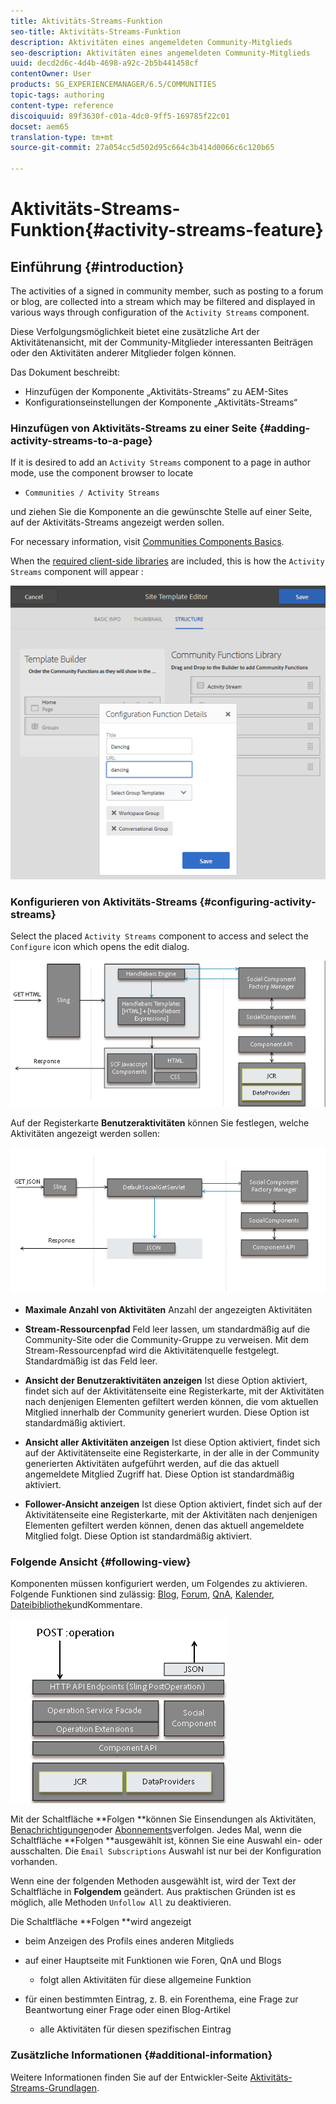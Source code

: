 ```yaml
---
title: Aktivitäts-Streams-Funktion
seo-title: Aktivitäts-Streams-Funktion
description: Aktivitäten eines angemeldeten Community-Mitglieds
seo-description: Aktivitäten eines angemeldeten Community-Mitglieds
uuid: decd2d6c-4d4b-4698-a92c-2b5b441458cf
contentOwner: User
products: SG_EXPERIENCEMANAGER/6.5/COMMUNITIES
topic-tags: authoring
content-type: reference
discoiquuid: 89f3630f-c01a-4dc0-9ff5-169785f22c01
docset: aem65
translation-type: tm+mt
source-git-commit: 27a054cc5d502d95c664c3b414d0066c6c120b65

---
```



# Aktivitäts-Streams-Funktion{#activity-streams-feature}

## Einführung {#introduction}

The activities of a signed in community member, such as posting to a forum or blog, are collected into a stream which may be filtered and displayed in various ways through configuration of the `Activity Streams` component.

Diese Verfolgungsmöglichkeit bietet eine zusätzliche Art der Aktivitätenansicht, mit der Community-Mitglieder interessanten Beiträgen oder den Aktivitäten anderer Mitglieder folgen können.

Das Dokument beschreibt:

* Hinzufügen der Komponente „Aktivitäts-Streams“ zu AEM-Sites
* Konfigurationseinstellungen der Komponente „Aktivitäts-Streams“

### Hinzufügen von Aktivitäts-Streams zu einer Seite {#adding-activity-streams-to-a-page}

If it is desired to add an `Activity Streams` component to a page in author mode, use the component browser to locate

* `Communities / Activity Streams`

und ziehen Sie die Komponente an die gewünschte Stelle auf einer Seite, auf der Aktivitäts-Streams angezeigt werden sollen.

For necessary information, visit [Communities Components Basics](/help/communities/basics.md).

When the [required client-side libraries](/help/communities/essentials-activities.md#essentials-for-client-side) are included, this is how the `Activity Streams` component will appear :

![chlimage_1-24](assets/chlimage_1-24.png)

### Konfigurieren von Aktivitäts-Streams {#configuring-activity-streams}

Select the placed `Activity Streams` component to access and select the `Configure` icon which opens the edit dialog.

![chlimage_1-25](assets/chlimage_1-25.png)

Auf der Registerkarte **Benutzeraktivitäten** können Sie festlegen, welche Aktivitäten angezeigt werden sollen:

![chlimage_1-26](assets/chlimage_1-26.png)

* **Maximale Anzahl von Aktivitäten** Anzahl der angezeigten Aktivitäten

* **Stream-Ressourcenpfad** Feld leer lassen, um standardmäßig auf die Community-Site oder die Community-Gruppe zu verweisen. Mit dem Stream-Ressourcenpfad wird die Aktivitätenquelle festgelegt. Standardmäßig ist das Feld leer.

* **Ansicht der Benutzeraktivitäten anzeigen** Ist diese Option aktiviert, findet sich auf der Aktivitätenseite eine Registerkarte, mit der Aktivitäten nach denjenigen Elementen gefiltert werden können, die vom aktuellen Mitglied innerhalb der Community generiert wurden. Diese Option ist standardmäßig aktiviert.

* **Ansicht aller Aktivitäten anzeigen** Ist diese Option aktiviert, findet sich auf der Aktivitätenseite eine Registerkarte, in der alle in der Community generierten Aktivitäten aufgeführt werden, auf die das aktuell angemeldete Mitglied Zugriff hat. Diese Option ist standardmäßig aktiviert.

* **Follower-Ansicht anzeigen** Ist diese Option aktiviert, findet sich auf der Aktivitätenseite eine Registerkarte, mit der Aktivitäten nach denjenigen Elementen gefiltert werden können, denen das aktuell angemeldete Mitglied folgt. Diese Option ist standardmäßig aktiviert.

### Folgende Ansicht {#following-view}

Komponenten müssen konfiguriert werden, um Folgendes zu aktivieren. Folgende Funktionen sind zulässig: [Blog](/help/communities/blog-feature.md), [Forum](/help/communities/forum.md), [QnA](/help/communities/working-with-qna.md), [Kalender](/help/communities/calendar.md), [Dateibibliothek](/help/communities/file-library.md)[](/help/communities/comments.md)undKommentare.

![chlimage_1-27](assets/chlimage_1-27.png)

Mit der Schaltfläche **Folgen **können Sie Einsendungen als Aktivitäten, [Benachrichtigungen](/help/communities/notifications.md)oder [Abonnements](/help/communities/subscriptions.md)verfolgen. Jedes Mal, wenn die Schaltfläche **Folgen **ausgewählt ist, können Sie eine Auswahl ein- oder ausschalten. Die `Email Subscriptions` Auswahl ist nur bei der Konfiguration vorhanden.

Wenn eine der folgenden Methoden ausgewählt ist, wird der Text der Schaltfläche in **Folgendem** geändert. Aus praktischen Gründen ist es möglich, alle Methoden `Unfollow All` zu deaktivieren.

Die Schaltfläche **Folgen **wird angezeigt

* beim Anzeigen des Profils eines anderen Mitglieds
* auf einer Hauptseite mit Funktionen wie Foren, QnA und Blogs

   * folgt allen Aktivitäten für diese allgemeine Funktion

* für einen bestimmten Eintrag, z. B. ein Forenthema, eine Frage zur Beantwortung einer Frage oder einen Blog-Artikel

   * alle Aktivitäten für diesen spezifischen Eintrag

### Zusätzliche Informationen {#additional-information}

Weitere Informationen finden Sie auf der Entwickler-Seite [Aktivitäts-Streams-Grundlagen](/help/communities/essentials-activities.md).

